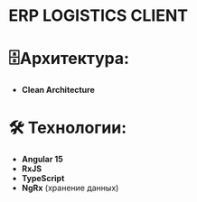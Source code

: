 #  ERP LOGISTICS CLIENT

# 🗄Архитектура:

  - **Clean Architecture**

# 🛠 Технологии:

- **Angular 15**
- **RxJS**
- **TypeScript**
- **NgRx** (хранение данных)
